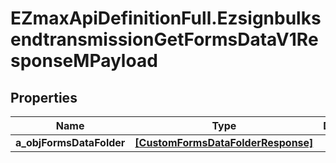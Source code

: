 # EZmaxApiDefinitionFull.EzsignbulksendtransmissionGetFormsDataV1ResponseMPayload

## Properties

Name | Type | Description | Notes
------------ | ------------- | ------------- | -------------
**a_objFormsDataFolder** | [**[CustomFormsDataFolderResponse]**](CustomFormsDataFolderResponse.md) |  | 


